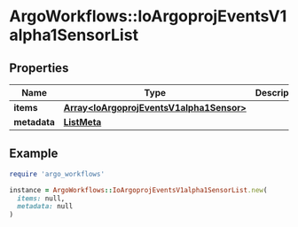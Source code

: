 # ArgoWorkflows::IoArgoprojEventsV1alpha1SensorList

## Properties

| Name | Type | Description | Notes |
| ---- | ---- | ----------- | ----- |
| **items** | [**Array&lt;IoArgoprojEventsV1alpha1Sensor&gt;**](IoArgoprojEventsV1alpha1Sensor.md) |  | [optional] |
| **metadata** | [**ListMeta**](ListMeta.md) |  | [optional] |

## Example

```ruby
require 'argo_workflows'

instance = ArgoWorkflows::IoArgoprojEventsV1alpha1SensorList.new(
  items: null,
  metadata: null
)
```

